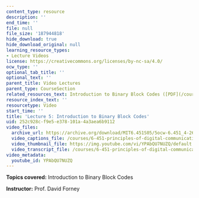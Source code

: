 ```yaml
---
content_type: resource
description: ''
end_time: ''
file: null
file_size: '187944818'
hide_download: true
hide_download_original: null
learning_resource_types:
- Lecture Videos
license: https://creativecommons.org/licenses/by-nc-sa/4.0/
ocw_type: ''
optional_tab_title: ''
optional_text: ''
parent_title: Video Lectures
parent_type: CourseSection
related_resources_text: Introduction to Binary Block Codes ([PDF](/courses/6-451-principles-of-digital-communication-ii-spring-2005/resources/chap6))
resource_index_text: ''
resourcetype: Video
start_time: ''
title: 'Lecture 5: Introduction to Binary Block Codes'
uid: 252c928c-f9e5-e378-101a-4a3aea6b9112
video_files:
  archive_url: https://archive.org/download/MIT6.451S05/5ocw-6.451_4-261-16feb2005-220k.mp4
  video_captions_file: /courses/6-451-principles-of-digital-communication-ii-spring-2005/c7431aa76d2850a0b316e76c43b2a349_YPAbQU7NUZQ.vtt
  video_thumbnail_file: https://img.youtube.com/vi/YPAbQU7NUZQ/default.jpg
  video_transcript_file: /courses/6-451-principles-of-digital-communication-ii-spring-2005/ae35b1fe12361b4ff478fa5d61d917d6_YPAbQU7NUZQ.pdf
video_metadata:
  youtube_id: YPAbQU7NUZQ
---
```


**Topics covered:** Introduction to Binary Block Codes

**Instructor:** Prof. David Forney

